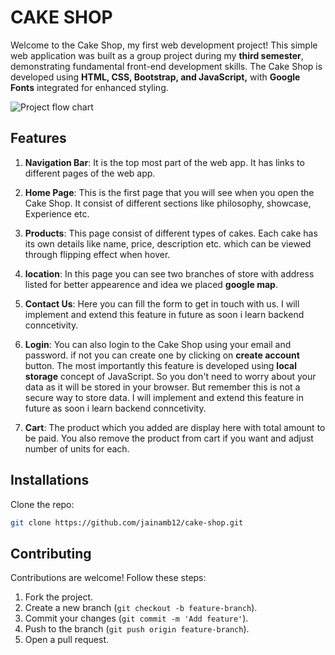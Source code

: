 # CAKE SHOP
Welcome to the Cake Shop, my first web development project! This simple web application was built as a group project during my **third semester**, demonstrating fundamental front-end development skills.
The Cake Shop is developed using **HTML, CSS, Bootstrap, and JavaScript,** with **Google Fonts** integrated for enhanced styling.

![Project flow chart](images/hms-system-design.png)

## Features
1) **Navigation Bar**: It is the top most part of the web app. It has links to different pages of the web app.

2) **Home Page**: This is the first page that you will see when you open the Cake Shop. It consist of different sections like philosophy, showcase, Experience etc.

3) **Products**: This page consist of different types of cakes. Each cake has its own details like name, price, description etc. which can be viewed through flipping effect when hover.

4) **location**: In this page you can see two branches of store with address listed for better appearence and idea we placed **google map**.

5) **Contact Us**: Here you can fill the form to get in touch with us. I will implement and extend this feature in future as soon i learn backend conncetivity.

6) **Login**: You can also login to the Cake Shop using your email and password. if not you can create one by clicking on **create account** button. The most importantly this feature is developed using **local storage** concept of JavaScript. So you don't need to worry about your data as it will be stored in your browser. But remember this is not a secure way to store data. I will implement and extend this feature in future as soon i learn backend conncetivity.

7) **Cart**: The product which you added are display here with total amount to be paid. You also remove the product from cart if you want and adjust number of units for each.

## Installations
Clone the repo:
 ```sh
 git clone https://github.com/jainamb12/cake-shop.git
 ```

## Contributing
Contributions are welcome! Follow these steps:
1. Fork the project.
2. Create a new branch (`git checkout -b feature-branch`).
3. Commit your changes (`git commit -m 'Add feature'`).
4. Push to the branch (`git push origin feature-branch`).
5. Open a pull request.

